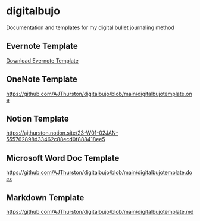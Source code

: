 # digitalbujo
Documentation and templates for my digital bullet journaling method

## Evernote Template
<a href="Templates/digitalbujotemplate.enex.zip" download="digitalbujotemplate.enex.zip">Download Evernote Template</a>

## OneNote Template
https://github.com/AJThurston/digitalbujo/blob/main/digitalbujotemplate.one

## Notion Template
https://ajthurston.notion.site/23-W01-02JAN-555762898d33462c88ecd0f888418ee5

## Microsoft Word Doc Template
https://github.com/AJThurston/digitalbujo/blob/main/digitalbujotemplate.docx

## Markdown Template
https://github.com/AJThurston/digitalbujo/blob/main/digitalbujotemplate.md
